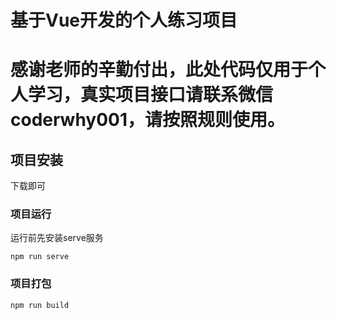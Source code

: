 # 基于Vue开发的个人练习项目

# 感谢老师的辛勤付出，此处代码仅用于个人学习，真实项目接口请联系微信coderwhy001，请按照规则使用。

## 项目安装
下载即可

### 项目运行
运行前先安装serve服务
```
npm run serve
```

### 项目打包
```
npm run build
```

